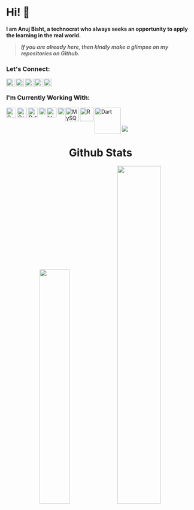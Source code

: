  # Hi! 👋 <!-- <img src="https://raw.githubusercontent.com/TheDudeThatCode/TheDudeThatCode/master/Assets/Hi.gif" width="29px"> -->

**I am Anuj Bisht, a technocrat who always seeks an opportunity to apply the learning in the real world.**

> ***If you are already here, then kindly make a glimpse on my repositories on Github.***
### Let's Connect:
[<img align="left" alt="anuj | Github" width="22px" src="https://cdn.jsdelivr.net/npm/simple-icons@v3/icons/github.svg" />][Github]
[<img align="left" alt="anuj | Instagram" width="22px" src="https://cdn.jsdelivr.net/npm/simple-icons@v3/icons/instagram.svg" />][Instagram]
[<img align="left" alt="anuj | LinkedIn" width="22px" src="https://cdn.jsdelivr.net/npm/simple-icons@v3/icons/linkedin.svg" />][LinkedIn]
[<img align="left" alt="anuj | Twitter" width="22px" src="https://cdn.jsdelivr.net/npm/simple-icons@v3/icons/twitter.svg" />][Twitter]
<a href="mailto:anujbisht09@gmail.com">
  <img align="left" width="22px" src="https://cdn.jsdelivr.net/npm/simple-icons@v3/icons/gmail.svg" />
</a>

<br>

### I'm Currently Working With:
<img align="left" alt="C" width="26px" src="https://upload.wikimedia.org/wikipedia/commons/1/18/C_Programming_Language.svg"/>
<img align="left" alt="C++" width="26px" src="https://upload.wikimedia.org/wikipedia/commons/1/18/ISO_C%2B%2B_Logo.svg"/>
<img align="left" alt="Python" width="26px" src="https://upload.wikimedia.org/wikipedia/commons/c/c3/Python-logo-notext.svg"/>
<img align="left" alt="Java" width="18px" src="https://upload.wikimedia.org/wikipedia/en/3/30/Java_programming_language_logo.svg"/>
<img align="left" alt="html" width="26px" src="https://upload.wikimedia.org/wikipedia/commons/6/61/HTML5_logo_and_wordmark.svg"/>
<img align="left" alt="css" width="18px" src="https://upload.wikimedia.org/wikipedia/commons/d/d5/CSS3_logo_and_wordmark.svg"/>
<img align="left" alt="MySQL" width="36px" src="https://upload.wikimedia.org/wikipedia/en/d/dd/MySQL_logo.svg"/>
<img align="left" alt="R" width="36px" src="https://upload.wikimedia.org/wikipedia/commons/thumb/1/1b/R_logo.svg/1024px-R_logo.svg.png"/>
<img align="left" alt="Dart" width="70px" src="https://upload.wikimedia.org/wikipedia/commons/thumb/f/fe/Dart_programming_language_logo.svg/1920px-Dart_programming_language_logo.svg.png"/>
<br><br>

![](https://komarev.com/ghpvc/?username=bishtanuj&color=orange)

<h1 align="center">Github Stats</h1>
  <div align="center" >
  <img width="40%" src="https://github-readme-stats.vercel.app/api/top-langs/?username=bishtanuj&layout=compact"> <img width="48%" src="https://github-readme-streak-stats.herokuapp.com/?user=bishtanuj&)">
  </div>

<!--- Links of Social Sites --->
[LinkedIn]: https://www.linkedin.com/in/anujbisht/
[Instagram]: https://www.instagram.com/bisht_anuj_/
[Github]: https://github.com/bishtanuj/
[Twitter]: https://twitter.com/bisht_anuj_/
